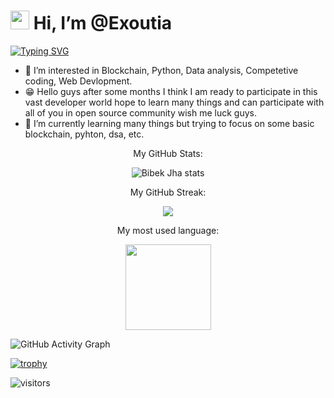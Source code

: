 # <img width="30" src="https://camo.githubusercontent.com/e8e7b06ecf583bc040eb60e44eb5b8e0ecc5421320a92929ce21522dbc34c891/68747470733a2f2f6d656469612e67697068792e636f6d2f6d656469612f6876524a434c467a6361737252346961377a2f67697068792e676966"> Hi, I’m @Exoutia
[![Typing SVG](https://readme-typing-svg.herokuapp.com?color=4FF7CF&lines=Welcome+to+my+profile+%F0%9F%A4%97%F0%9F%A4%97;I+Love+new+technologies+%E2%9D%A4%EF%B8%8F%F0%9F%98%8D;Like+Blockchain%2C+ML%2C+AI%F0%9F%98%81%F0%9F%98%81+)](https://git.io/typing-svg)
- 👀 I’m interested in Blockchain, Python, Data analysis, Competetive coding, Web Devlopment.
- 😁 Hello guys after some months I think I am ready to participate in this vast developer world hope to learn many things and can participate with all of you in open source community wish me luck guys.
- 🌱 I’m currently learning many things but trying to focus on some basic blockchain, pyhton, dsa, etc.


<p align="center" 'text-style=Bold;'>My GitHub Stats:</p>

<p align="center"><img src="https://github-readme-stats.vercel.app/api?username=Exoutia&show_icons=true&theme=tokyonight&count_private=true" alt="Bibek Jha stats"/>

<p align="center">My GitHub Streak:</p>

<p align="center"><img src="https://github-readme-streak-stats.herokuapp.com?user=Exoutia&theme=github-dark-blue&hide_border=true&date_format=j%20M%5B%20Y%5D"/>

<p align="center" 'text-style=Bold;'>My most used language:</p>
  
<p align="center"><img height="137px" src="https://github-readme-stats.vercel.app/api/top-langs/?username=Exoutia&hide=html&hide_title=true&hide_border=true&layout=compact&langs_count=6&text_color=000&icon_color=fff&bg_color=0,52fa5a,4dfcff,c64dff&theme=graywhite" /> 
  
  ![GitHub Activity Graph](https://activity-graph.herokuapp.com/graph?username=Exoutia&theme=github)  
  
  [![trophy](https://github-profile-trophy.vercel.app/?username=Exoutia&theme=onestar)](https://github.com/ryo-ma/github-profile-trophy)
  
 ![visitors](https://visitor-badge.glitch.me/badge?page_id=Exoutia&left_color=graygreen&right_color=blue)
  
<!---
Exoutia/Exoutia is a ✨ special ✨ repository because its `README.md` (this file) appears on your GitHub profile.
You can click the Preview link to take a look at your changes.
--->
